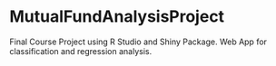 # MutualFundAnalysisProject
Final Course Project using R Studio and Shiny Package. Web App for classification and regression analysis.
